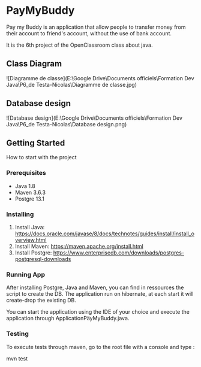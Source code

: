 # PayMyBuddy

Pay my Buddy is an application that allow people to transfer money from their account to friend's account, without the use of bank account.

It is the 6th project of the OpenClassroom class about java.

## Class Diagram

![Diagramme de classe](E:\Google Drive\Documents officiels\Formation Dev Java\P6_de Testa-Nicolas\Diagramme de classe.jpg)

## Database design

![Database design](E:\Google Drive\Documents officiels\Formation Dev Java\P6_de Testa-Nicolas\Database design.png)

## Getting Started

How to start with the project

### Prerequisites

- Java 1.8
- Maven 3.6.3
- Postgre 13.1

### 

### Installing

1. Install Java:
   https://docs.oracle.com/javase/8/docs/technotes/guides/install/install_overview.html
2. Install Maven:
   https://maven.apache.org/install.html
3. Install Postgre:
   https://www.enterprisedb.com/downloads/postgres-postgresql-downloads

### 

### Running App

After installing Postgre, Java and Maven, you can find in ressources the script to create the DB. The application run on hibernate, at each start it will create-drop the existing DB.

You can start the application using the IDE of your choice and execute the application through ApplicationPäyMyBuddy.java.

### Testing

To execute tests through maven, go to the root file with a console and type :

mvn test